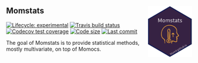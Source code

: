 
<!-- README.md is generated from README.Rmd. Please edit that file -->

## Momstats <a href='http://momx.github.io/Momstats'><img src='man/figures/logo.png' align="right" height="139" /></a>

<!-- badges: start -->

[![Lifecycle:
experimental](https://img.shields.io/badge/lifecycle-experimental-orange.svg)](https://www.tidyverse.org/lifecycle/#experimental)
[![Travis build
status](https://travis-ci.com/MomX/Momstats.svg?branch=master)](https://travis-ci.com/MomX/Momstats)
[![Codecov test
coverage](https://codecov.io/gh/MomX/Momstats/branch/master/graph/badge.svg)](https://codecov.io/gh/MomX/Momstats?branch=master)
[![Code
size](https://img.shields.io/github/languages/code-size/MomX/Momocs.svg)](https://github.com/MomX/Momstats)
[![Last
commit](https://img.shields.io/github/last-commit/MomX/Momstats.svg)](https://github.com/MomX/Momstats/commits/master)
<!-- uncomment when on CRAN
[![CRAN status](https://www.r-pkg.org/badges/version/Momstats)](https://CRAN.R-project.org/package=Momstats)
![CRAN downloads last month](http://cranlogs.r-pkg.org/badges/Momstats) ![CRAN downloads grand total](http://cranlogs.r-pkg.org/badges/grand-total/Momstats)
-->

<!-- badges: end -->

The goal of Momstats is to provide statistical methods, mostly
multivariate, on top of Momocs.
